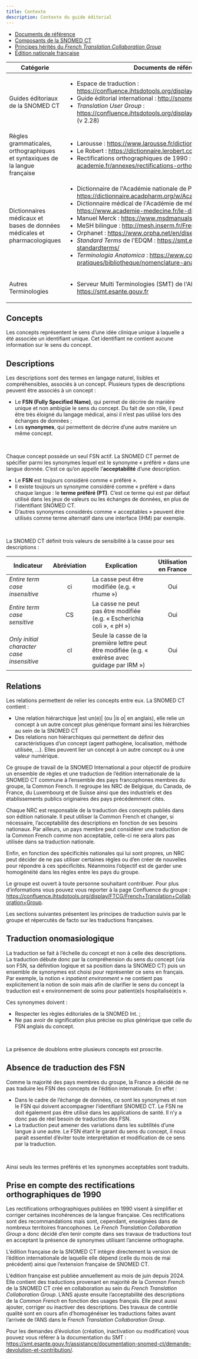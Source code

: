 ```yaml
---
title: Contexte
description: Contexte du guide éditorial
---
```


<div class="o-tabs js-tabs">
    <ul class="js-tablist" data-hx="h2">
        <li class="js-tablist__item">
            <a href="#tabs-01" class="js-tablist__link">Documents de référence</a>
        </li>
        <li class="js-tablist__item">
            <a href="#tabs-02" class="js-tablist__link">Composants de la SNOMED CT</a>
        </li>
        <li class="js-tablist__item">
            <a href="#tabs-03" class="js-tablist__link">Principes hérités du <i>French Translation Collaboration Group</i></a>
        </li>
        <li class="js-tablist__item">
            <a href="#tabs-04" class="js-tablist__link">Édition nationale française</a>
        </li>
    </ul>
    <div class="js-tabcontent--container">
        <div id="tabs-01" class="js-tabcontent">
            <!-- Onglet 1 - Documents de référence -->
            <table>
                <thead>
                    <tr><th>Catégorie</th><th>Documents de référence</th></tr>
                </thead>
                <tbody>
                    <tr>
                        <td>Guides éditoriaux de la SNOMED CT</td>
                        <td><div class="wysiwyg"><ul>
                            <li>Espace de traduction : <a href="https://confluence.ihtsdotools.org/display/tran/translations+home">https://confluence.ihtsdotools.org/display/tran/translations+home</a></li>
                            <li>Guide éditorial international : <a href="http://snomed.org/eg">http://snomed.org/eg</a></li>
                            <li><i>Translation User Group</i> : <a href="https://confluence.ihtsdotools.org/display/TRANSLATIONUSERGROUP">https://confluence.ihtsdotools.org/display/TRANSLATIONUSERGROUP</a> (v 2.28)</li>
                        </ul></div></td>
                    </tr>
                    <tr>
                        <td>Règles grammaticales, orthographiques et syntaxiques de la langue française</td>
                        <td><div class="wysiwyg"><ul>
                            <li>Larousse : <a href="https://www.larousse.fr/dictionnaires/francais-monolingue">https://www.larousse.fr/dictionnaires/francais-monolingue</a></li>
                            <li>Le Robert : <a href="https://dictionnaire.lerobert.com/">https://dictionnaire.lerobert.com/</a></li>
                            <li>Rectifications orthographiques de 1990 : <a href="https://www.dictionnaire-academie.fr/annexes/rectifications-orthographe.html">https://www.dictionnaire-academie.fr/annexes/rectifications-orthographe.html</a></li>
                        </ul></div></td>
                    </tr>
                    <tr>
                        <td>Dictionnaires médicaux et bases de données médicales et pharmacologiques</td>
                        <td><div class="wysiwyg"><ul>
                            <li>Dictionnaire de l'Académie nationale de Pharmacie : <a href="https://dictionnaire.acadpharm.org/w/Acadpharm:Accueil">https://dictionnaire.acadpharm.org/w/Acadpharm:Accueil</a></li>
                            <li>Dictionnaire médical de l'Académie de médecine : <a href="https://www.academie-medecine.fr/le-dictionnaire/index.php">https://www.academie-medecine.fr/le-dictionnaire/index.php</a></li>
                            <li>Manuel Merck : <a href="https://www.msdmanuals.com/fr/professional">https://www.msdmanuals.com/fr/professional</a></li>
                            <li>MeSH bilingue : <a href="http://mesh.inserm.fr/FrenchMesh/">http://mesh.inserm.fr/FrenchMesh/</a></li>
                            <li>Orphanet : <a href="https://www.orpha.net/en/disease">https://www.orpha.net/en/disease</a></li>
                            <li><i>Standard Terms</i> de l'EDQM : <a href="https://smt.esante.gouv.fr/terminologie-standardterms/">https://smt.esante.gouv.fr/terminologie-standardterms/</a></li>
                            <li><i>Terminologia Anatomica</i> : <a href="https://www.cours-medecine.info/guides-pratiques/bibliotheque/nomenclature-anatomique.html">https://www.cours-medecine.info/guides-pratiques/bibliotheque/nomenclature-anatomique.html</a></li>
                        </ul></div></td>
                    </tr>
                    <tr>
                        <td>Autres Terminologies</td>
                        <td><div class="wysiwyg"><ul>
                            <li>Serveur Multi Terminologies (SMT) de l'ANS : <a href="https://smt.esante.gouv.fr">https://smt.esante.gouv.fr</a></li>
                        </ul></div></td>
                    </tr>
                </tbody>
            </table>
        </div>
        <div id="tabs-02" class="js-tabcontent">
            <!-- Onglet 2 - Composants de la SNOMED CT -->
            <h2>Concepts</h2>
            <p>Les concepts représentent le sens d’une idée clinique unique à laquelle a été associée un identifiant unique. Cet identifiant ne contient aucune information sur le sens du concept.</p>
            <h2>Descriptions</h2>
            <p>Les descriptions sont des termes en langage naturel, lisibles et compréhensibles, associés à un concept. Plusieurs types de descriptions peuvent être associés à un concept :</p>
            <div class="wysiwyg"><ul>
                <li>Le <b>FSN (Fully Specified Name)</b>, qui permet de décrire de manière unique et non ambigüe le sens du concept. Du fait de son rôle, il peut être très éloigné du langage médical, ainsi il n’est pas utilisé lors des échanges de données ;</li>
                <li>Les <b>synonymes</b>, qui permettent de décrire d’une autre manière un même concept.</li>
            </ul></div>
            <br/>
            <p>Chaque concept possède un seul FSN actif. La SNOMED CT permet de spécifier parmi les synonymes lequel est le synonyme « préféré » dans une langue donnée. C’est ce qu’on appelle l’<b>acceptabilité</b> d’une description.</p>
            <div class="wysiwyg"><ul>
                <li>Le <b>FSN</b> est toujours considéré comme « préféré ».</li>
                <li>Il existe toujours un synonyme considéré comme « préféré » dans chaque langue : le <b>terme préféré (PT)</b>. C’est ce terme qui est par défaut utilisé dans les jeux de valeurs ou les échanges de données, en plus de l’identifiant SNOMED CT.</li>
                <li>D’autres synonymes considérés comme « acceptables » peuvent être utilisés comme terme alternatif dans une interface (IHM) par exemple.</li>
            </ul></div>
            <br/>
            <p>La SNOMED CT définit trois valeurs de sensibilité à la casse pour ses descriptions :</p>
            <table>
                <thead>
                    <tr><th>Indicateur</th><th >Abréviation</th><th>Explication</th><th>Utilisation en France</th></tr>
                </thead>
                <tbody>
                    <tr>
                        <td><i>Entire term case insensitive</i></td>
                        <td align="center">ci</td>
                        <td>La casse peut être modifiée (e.g. « rhume »)</td>
                        <td align="center">Oui</td>
                    </tr>
                    <tr>
                        <td><i>Entire term case sensitive</i></td>
                        <td align="center">CS</td>
                        <td>La casse ne peut pas être modifiée (e.g. « Escherichia coli », « pH »)</td>
                        <td align="center">Oui</td>
                    </tr>
                    <tr>
                        <td><i>Only initial character case insensitive</i></td>
                        <td align="center">cI</td>
                        <td>Seule la casse de la première lettre peut être modifiée (e.g. « exérèse avec guidage par IRM »)</td>
                        <td align="center">Oui</td>
                    </tr>
                </tbody>
            </table>
            <h2>Relations</h2>
            <p>Les relations permettent de relier les concepts entre eux. La SNOMED CT contient :</p>
            <div class="wysiwyg"><ul>
                <li>Une relation hiérarchique |est un(e)| (ou |<i>is a</i>| en anglais), elle relie un concept à un autre concept plus générique formant ainsi les hiérarchies au sein de la SNOMED CT</li>
                <li>Des relations non hiérarchiques qui permettent de définir des caractéristiques d’un concept (agent pathogène, localisation, méthode utilisée, …). Elles peuvent lier un concept à un autre concept ou à une valeur numérique.</li>
            </ul></div>
        </div>
        <div id="tabs-03" class="js-tabcontent">
            <!-- Onglet 3 - Principes hérités du French Translation Collaboration Group -->
            <p>Ce groupe de travail de la SNOMED International a pour objectif de produire un ensemble de règles et une traduction de l’édition internationale de la SNOMED CT commune à l’ensemble des pays francophones membres du groupe, la Common French. Il regroupe les NRC de Belgique, du Canada, de France, du Luxembourg et de Suisse ainsi que des industriels et des établissements publics originaires des pays précédemment cités.</p>
            <p>Chaque NRC est responsable de la traduction des concepts publiés dans son édition nationale. Il peut utiliser la Common French et changer, si nécessaire, l’acceptabilité des descriptions en fonction de ses besoins nationaux. Par ailleurs, un pays membre peut considérer une traduction de la Common French comme non acceptable, celle-ci ne sera alors pas utilisée dans sa traduction nationale.</p>
            <p>Enfin, en fonction des spécificités nationales qui lui sont propres, un NRC peut décider de ne pas utiliser certaines règles ou d’en créer de nouvelles pour répondre à ces spécificités. Néanmoins l’objectif est de garder une homogénéité dans les règles entre les pays du groupe.</p>
            <p>Le groupe est ouvert à toute personne souhaitant contribuer. Pour plus d’informations vous pouvez vous reporter à la page Confluence du groupe : <a href="https://confluence.ihtsdotools.org/display/FTCG/French+Translation+Collaboration+Group">https://confluence.ihtsdotools.org/display/FTCG/French+Translation+Collaboration+Group</a>.</p>
            <p>Les sections suivantes présentent les principes de traduction suivis par le groupe et répercutés de facto sur les traductions françaises.</p>
            <h2>Traduction onomasiologique</h2>
            <p>La traduction se fait à l’échelle du concept et non à celle des descriptions. La traduction débute donc par la compréhension du sens du concept (via son FSN, sa définition logique et sa position dans la SNOMED CT) puis un ensemble de synonymes est choisi pour représenter ce sens en français. Par exemple, la notion « <i>inpatient environment</i> » ne contient pas explicitement la notion de soin mais afin de clarifier le sens du concept la traduction est « environnement de soins pour patient(e)s hospitalisé(e)s ».</p>
            <p>Ces synonymes doivent :</p>
            <div class="wysiwyg"><ul>
                <li>Respecter les règles éditoriales de la SNOMED Int. ;</li>
                <li>Ne pas avoir de signification plus précise ou plus générique que celle du FSN anglais du concept.</li>
            </ul></div>
            <br/>
            <p>La présence de doublons entre plusieurs concepts est proscrite.</p>
            <h2>Absence de traduction des FSN</h2>
            <p>Comme la majorité des pays membres du groupe, la France a décidé de ne pas traduire les FSN des concepts de l’édition internationale. En effet :</p>
            <div class="wysiwyg"><ul>
                <li>Dans le cadre de l’échange de données, ce sont les synonymes et non le FSN qui doivent accompagner l’identifiant SNOMED CT. Le FSN ne doit également pas être utilisé dans les applications de santé. Il n’y a donc pas de réel besoin de traduction des FSN.</li>
                <li>La traduction peut amener des variations dans les subtilités d’une langue à une autre. Le FSN étant le garant du sens du concept, il nous paraît essentiel d’éviter toute interprétation et modification de ce sens par la traduction.</li>
            </ul></div>
            <br/>
            <p>Ainsi seuls les termes préférés et les synonymes acceptables sont traduits.</p>
            <h2>Prise en compte des rectifications orthographiques de 1990</h2>
            <p>Les rectifications orthographiques publiées en 1990 visent à simplifier et corriger certaines incohérences de la langue française. Ces rectifications sont des recommandations mais sont, cependant, enseignées dans de nombreux territoires francophones. Le <i>French Translation Collaboration Group</i> a donc décidé d’en tenir compte dans ses travaux de traductions tout en acceptant la présence de synonymes utilisant l’ancienne orthographe.</p>
        </div>
        <div id="tabs-04" class="js-tabcontent">
            <!-- Onglet 4 - Édition nationale française -->
            <p>L’édition française de la SNOMED CT intègre directement la version de l’édition internationale de laquelle elle dépend (celle du mois de mai précédent) ainsi que l’extension française de SNOMED CT.</p>
            <p>L’édition française est publiée annuellement au mois de juin depuis 2024. Elle contient des traductions provenant en majorité de la <i>Common French</i> de la SNOMED CT créé en collaboration au sein du <i>French Translation Collaboration Group</i>. L’ANS ajuste ensuite l’acceptabilité des descriptions de la <i>Common French</i> en fonction des usages français. Elle peut aussi ajouter, corriger ou inactiver des descriptions. Des travaux de contrôle qualité sont en cours afin d’homogénéiser les traductions faites avant l’arrivée de l’ANS dans le <i>French Translation Collaboration Group</i>.</p>
            <p>Pour les demandes d’évolution (création, inactivation ou modification) vous pouvez vous référer à la documentation du SMT : <a href="https://smt.esante.gouv.fr/assistance/documentation-snomed-ct/demande-devolution-et-contribution/">https://smt.esante.gouv.fr/assistance/documentation-snomed-ct/demande-devolution-et-contribution/</a>.</p>
        </div>
    </div>
</div>